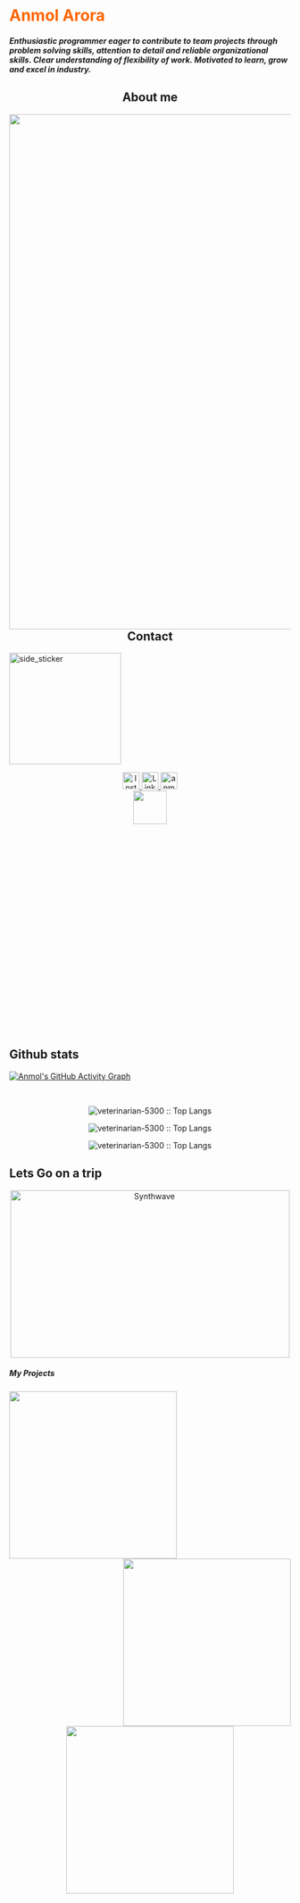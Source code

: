 <h1 style="color:#ff6600"> Anmol Arora </h1>
<h5 > Enthusiastic programmer eager to contribute to team projects through problem solving skills, attention to detail and 
reliable organizational skills. Clear understanding of flexibility of work. Motivated to learn, grow and excel in 
industry.
</h5>

<h2 align="center">About me</h2>

<img align="right" width=726px height=923px src="https://user-images.githubusercontent.com/55941110/135020958-8acdcfa9-a3e9-498c-b9e1-d5617671d215.PNG" />

<h2 align="center">Contact</h2>

<img width=200px height=200px alt="side_sticker" src="https://media.giphy.com/media/TEnXkcsHrP4YedChhA/giphy.gif" />

<p align="center">
  <a href="https://www.instagram.com/anmolarora_kind/">
    <img src="https://www.vectorlogo.zone/logos/instagram/instagram-tile.svg" alt="Instagram@anmolarora_kind" height="30" width="30">
  </a> 
  
  <a href="https://www.linkedin.com/in/anmol-arora-337860143">
    <img src="https://www.vectorlogo.zone/logos/linkedin/linkedin-icon.svg" alt="LinkedIn Profile @ Anmol Arora" height="30" width="30">
  </a>

  <a href="mailto:anmolaroa5300@gmail.com">
    <img src="https://www.vectorlogo.zone/logos/gmail/gmail-tile.svg" alt="anmolarora5300@gmail.com" height="30" width="30">
  </a>
  <br>
  <a href="https://riddlen.netlify.app/about.html">
    <img src="https://user-images.githubusercontent.com/55941110/135037780-ddf49ee0-2089-4925-b2c4-54592474b3b0.png" height="60" width="60">
  </a>
</p>
<br><br><br><br><br><br><br><br><br><br><br><br><br><br><br><br><br><br><br><br><br>
<h2 align="left">Github stats </h2>

[![Anmol's GitHub Activity Graph](https://activity-graph.herokuapp.com/graph?username=veterinarian-5300&theme=tokyonight)]() 

<br>
<p align="center"><img src="https://github-readme-stats.vercel.app/api?username=veterinarian-5300&show_icons=true&theme=synthwave" alt="veterinarian-5300 :: Top Langs" /></p>
<p align="center"><img src="https://github-readme-streak-stats.herokuapp.com/?user=veterinarian-5300&theme=tokyonight" alt="veterinarian-5300 :: Top Langs" /></p>
<p align="center"><img src="https://github-readme-stats.vercel.app/api/top-langs/?username=veterinarian-5300&langs_count=10&theme=tokyonight&layout=compact" alt="veterinarian-5300 :: Top Langs" /></p>
<h2 aligh="center"> Lets Go on a trip </h2>
<p align="center"><img src="https://thumbs.gfycat.com/GoodnaturedFondGaur-size_restricted.gif" alt="Synthwave" height="300" width="500"></p>

<h5> My Projects </h5>  
<a href="https://riddlen.netlify.app/">
    <img align="left" src="https://user-images.githubusercontent.com/55941110/135035295-d9e5f98a-df2b-4230-bc29-6ba89446278c.png" height="300"></a>
<a  href="https://festive-shirley-a1c896.netlify.app/">
    <img align="right" src="https://user-images.githubusercontent.com/55941110/135035297-ebb79d90-40a5-413c-9119-4719a2baf769.png" height="300"></a>
<p align="center"><br> <br> <br> <br><br><br><br><br><br><br><br><br><br><br><br>
<a href="https://nostalgic-saha-aad216.netlify.app/">
    <img  src="https://user-images.githubusercontent.com/55941110/135035371-daed1b04-256e-4a84-8d61-f7d4fb321846.png" height="300"></a>
</p>



